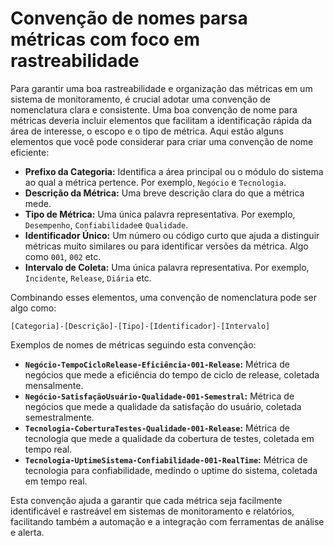 # Convenção de nomes parsa métricas com foco em rastreabilidade

Para garantir uma boa rastreabilidade e organização das métricas em um sistema de monitoramento, é crucial adotar uma convenção de nomenclatura clara e consistente. Uma boa convenção de nome para métricas deveria incluir elementos que facilitam a identificação rápida da área de interesse, o escopo e o tipo de métrica. Aqui estão alguns elementos que você pode considerar para criar uma convenção de nome eficiente:

* **Prefixo da Categoria:** Identifica a área principal ou o módulo do sistema ao qual a métrica pertence. Por exemplo, `Negócio` e `Tecnologia`.
* **Descrição da Métrica:** Uma breve descrição clara do que a métrica mede.
* **Tipo de Métrica:** Uma única palavra representativa. Por exemplo, `Desempenho`, `Confiabilidade`e `Qualidade`.
* **Identificador Único:** Um número ou código curto que ajuda a distinguir métricas muito similares ou para identificar versões da métrica. Algo como `001`, `002` etc.
* **Intervalo de Coleta:** Uma única palavra representativa. Por exemplo, `Incidente`, `Release`, `Diária` etc.
  
Combinando esses elementos, uma convenção de nomenclatura pode ser algo como:

`[Categoria]-[Descrição]-[Tipo]-[Identificador]-[Intervalo]`

Exemplos de nomes de métricas seguindo esta convenção:

* **`Negócio-TempoCicloRelease-Eficiência-001-Release`:** Métrica de negócios que mede a eficiência do tempo de ciclo de release, coletada mensalmente.
* **`Negócio-SatisfaçãoUsuário-Qualidade-001-Semestral`:** Métrica de negócios que mede a qualidade da satisfação do usuário, coletada semestralmente.
* **`Tecnologia-CoberturaTestes-Qualidade-001-Release`:** Métrica de tecnologia que mede a qualidade da cobertura de testes, coletada em tempo real.
* **`Tecnologia-UptimeSistema-Confiabilidade-001-RealTime`:** Métrica de tecnologia para confiabilidade, medindo o uptime do sistema, coletada em tempo real.

Esta convenção ajuda a garantir que cada métrica seja facilmente identificável e rastreável em sistemas de monitoramento e relatórios, facilitando também a automação e a integração com ferramentas de análise e alerta.